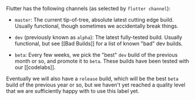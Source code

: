 Flutter has the following channels (as selected by `flutter channel`):

* `master`: The current tip-of-tree, absolute latest cutting edge build. Usually functional, though sometimes we accidentally break things.

* `dev` (previously known as `alpha`): The latest fully-tested build. Usually functional, but see [[Bad Builds]] for a list of known "bad" dev builds.

* `beta`: Every few weeks, we pick the "best" `dev` build of the previous month or so, and promote it to `beta`. These builds have been tested with our [[codelabs]].

Eventually we will also have a `release` build, which will be the best `beta` build of the previous year or so, but we haven't yet reached a quality level that we are sufficiently happy with to use this label yet.
